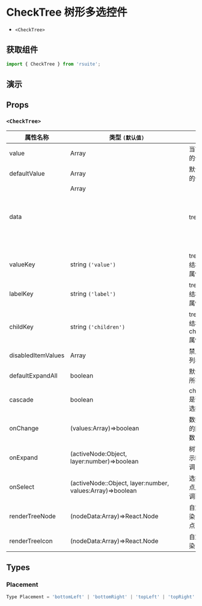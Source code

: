 # CheckTree 树形多选控件 [<i class="icon icon-edit2" ></i>](https://github.com/rsuite/rsuite.github.io/blob/master/src/components/check-tree/index.md)


- `<CheckTree>`


## 获取组件


```js
import { CheckTree } from 'rsuite';
```


## 演示

<!--{demo}-->


## Props


### `<CheckTree>`


| 属性名称           | 类型 `(默认值)`                                                | 描述                         |
| ------------------ | -------------------------------------------------------------- | ---------------------------- |
| value              | Array<any>                                                     | 当前选中的值                 |
| defaultValue       | Array<any>                                                     | 默认选中的值                 |
| data               | Array<Object>                                                  | tree 数据                    |
| valueKey           | string `('value')`                                             | tree数据结构value属性名称    |
| labelKey           | string `('label')`                                             | tree数据结构label属性名称    |
| childKey           | string `('children')`                                          | tree数据结构children属性名称 |
| disabledItemValues | Array<any>                                                     | 禁用节点列表                 |
| defaultExpandAll   | boolean                                                        | 默认展开所有节点             |
| cascade            | boolean                                                        | checktree是否级联选择        |
| onChange           | (values:Array<any>)=>boolean                                   | 数据改变的回调函数           |
| onExpand           | (activeNode:Object, layer:number)=>boolean                     | 树节点展示时的回调           |
| onSelect           | (activeNode::Object, layer:number, values:Array<any>)=>boolean | 选择树节点后的回调函数       |
| renderTreeNode     | (nodeData:Array<Object>)=>React.Node                           | 自定义渲染 tree 节点         |
| renderTreeIcon     | (nodeData:Array<Object>)=>React.Node                           | 自定义渲染 图标              |

## Types

### Placement

```js
Type Placement = 'bottomLeft' | 'bottomRight' | 'topLeft' | 'topRight' | 'leftTop' | 'rightTop' | 'leftBottom' | 'rightBottom';
```